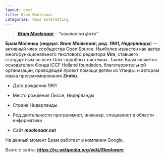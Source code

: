 ```yaml
---
layout: post
title: Bram Moolenaar
categories: News Interesting
---
```


><a class="blu" href="https://disk.yandex.ru/i/BCmNQNXJFRyqQQ" target="_blank" >***Bram Moolenaar***</a> - 
>***"ссылка на фото"***

**Брам Моленар** (***нидерл. Bram Moolenaar; род. 1961, Нидерланды***) — активный член 
сообщества Open Source. Наиболее известен как автор многофункционального текстового редактора **Vim**, ставшего стандартным во всех Unix-подобных системах. Также Брам является основателем Фонда ICCF Holland foundation, благотворительной организации, проводящей проект помощи детям из Уганды. и автором языка программирования **Zimbu**.

- Дата рождения	1961

- Место рождения	Лиссе, Нидерланды

- Страна	Нидерланды
 
- Род деятельности	программист, инженер, специалист в области информатики

- Сайт	***moolenaar.net***

На данный момент Брам работает в компании Google.

Взято с сайта: ***https://ru.wikipedia.org/wiki/Slackware***